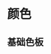 # 颜色

## 基础色板

>

<ColorTokens />

<script setup>
import ColorTokens from '../../src/views/preset-colors/PresetColors.vue'
</script>
